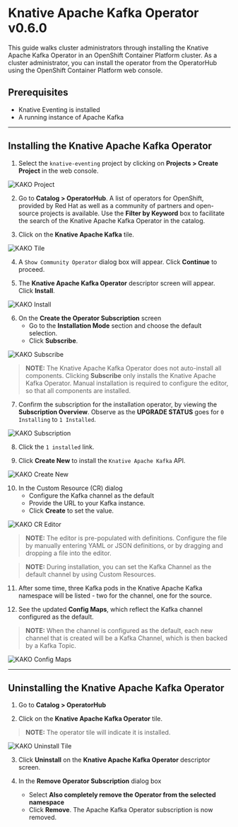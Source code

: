 # Knative Apache Kafka Operator v0.6.0

This guide walks cluster administrators through installing the Knative Apache Kafka Operator in an OpenShift Container Platform cluster. As a cluster administrator, you can install the operator from the OperatorHub using the OpenShift Container Platform web console. 


## Prerequisites

* Knative Eventing is installed
* A running instance of Apache Kafka 


------
## Installing the Knative Apache Kafka Operator

1. Select the `knative-eventing` project by clicking on **Projects > Create Project** in the web console. 

![KAKO Project](/images/kafka-eventing-project.png)

2. Go to **Catalog > OperatorHub**. A list of operators for OpenShift, provided by Red Hat as well as a community of partners and open-source projects is available. Use the **Filter by Keyword** box to facilitate the search of the Knative Apache Kafka Operator in the catalog.  

3. Click on the **Knative Apache Kafka** tile.

![KAKO Tile](/images/kafka-tile-highlighted.png)

4. A `Show Community Operator` dialog box will appear. Click **Continue** to proceed.

5. The **Knative Apache Kafka Operator** descriptor screen will appear. Click **Install**.

![KAKO Install](/images/kafka-install-operator.png)

6. On the **Create the Operator Subscription** screen
    - Go to the **Installation Mode** section and choose the default selection. 
    - Click  **Subscribe**.

![KAKO Subscribe](/images/kafka-default.png)

> **NOTE:** The Knative Apache Kafka Operator does not auto-install all components. Clicking **Subscribe** only installs the Knative Apache Kafka Operator. Manual installation is required to configure the editor, so that all components are installed.

7. Confirm the subscription for the installation operator, by viewing the **Subscription Overview**. Observe as the **UPGRADE STATUS** goes for `0 Installing` to `1 Installed`.

![KAKO Subscription](/images/kafka-subscription-overview.png)

8. Click the `1 installed` link.

9. Click  **Create New** to install the `Knative Apache Kafka` API.

![KAKO Create New](/images/kafka-create-new.png)

10. In the Custom Resource (CR) dialog
    - Configure the Kafka channel as the default
    - Provide the URL to your Kafka instance. 
    - Click **Create** to set the value.

![KAKO CR Editor](/images/kafka-CR-editor.png)

> **NOTE:**  The editor is pre-populated with definitions. Configure the file by manually entering YAML or JSON definitions, or by dragging and dropping a file into the editor. 

> **NOTE:** During installation, you can set the Kafka Channel as the default channel by using Custom Resources.

11. After some time, three Kafka pods in the Knative Apache Kafka namespace will be listed - two for the channel, one for the source.

12. See the updated **Config Maps**, which reflect the Kafka channel configured as the default.

> **NOTE:** When the channel is configured as the default, each new channel that is created will be a Kafka Channel, which is then backed by a Kafka Topic.

![KAKO Config Maps](/images/kafka-configmap.png)


------
## Uninstalling the Knative Apache Kafka Operator 

1. Go to **Catalog > OperatorHub** 

2. Click on the **Knative Apache Kafka Operator** tile.

>**NOTE:** The operator tile will indicate it is installed.

![KAKO Uninstall Tile](/images/kafka-installed-remove.pngg)
 
3. Click **Uninstall** on the **Knative Apache Kafka Operator** descriptor screen.

4. In the **Remove Operator Subscription** dialog box
    - Select **Also completely remove the Operator from the selected namespace**
    - Click **Remove**. The Apache Kafka Operator subscription is now removed.

